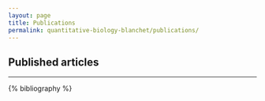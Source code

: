 ```yaml
---
layout: page
title: Publications
permalink: quantitative-biology-blanchet/publications/
---
```


## Published articles
--------------------------------------------------------------------------------
{% bibliography %}
